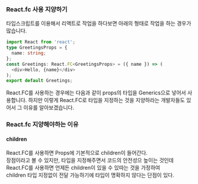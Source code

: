 ### React.fc 사용 지양하기
타입스크립트를 이용해서 리액트로 작업을 하다보면 아래의 형태로 작업을 하는 경우가 많습니다.

```ts
import React from 'react';
type GreetingsProps = {
  name: string;
};
const Greetings: React.FC<GreetingsProps> = ({ name }) => (
  <div>Hello, {name}</div>
);
export default Greetings;
```
React.FC를 사용하는 경우에는 다음과 같이 props의 타입을 Generics으로 넣어서 사용합니다.
하지만 이렇게 React.FC로 타입을 지정하는 것을 지양하라는 개발자들도 있어서 그 이유를 알아보겠습니다.

### React.fc 지양해야하는 이유

#### children

React.FC를 사용하면 Props에 기본적으로 children이 들어간다.  
장점이라고 볼 수 있지만, 타입을 지정해주면서 코드의 안전성으 높이는 것인데  
React.FC를 사용하면 언제든 children이 있을 수 있따는 것을 가정하여   
children 타입 지정없이 전달 가능하기에 타입이 명확하지 않다는 단점이 있다.
